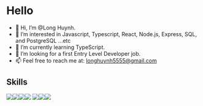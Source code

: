 # Hello
- 👋 Hi, I’m @Long Huynh.
- 👀 I’m interested in Javascript, Typescript, React, Node.js, Express, SQL, and PostgreSQL ...etc
- 🌱 I’m currently learning TypeScript.
- 💞️ I’m looking for a first Entry Level Developer job.
- 📫 Feel free to reach me at: longhuynh5555@gmail.com


## Skills
<img src="https://img.shields.io/badge/TypeScript-007ACC?style=for-the-badge&logo=typescript&logoColor=white"><img src="https://img.shields.io/badge/JavaScript-323330?style=for-the-badge&logo=javascript&logoColor=F7DF1E"><img src="https://img.shields.io/badge/jQuery-0769AD?style=for-the-badge&logo=jquery&logoColor=white"><img src="https://img.shields.io/badge/React-20232A?style=for-the-badge&logo=react&logoColor=61DAFB">
<img src="https://img.shields.io/badge/Node.js-339933?style=for-the-badge&logo=nodedotjs&logoColor=white"><img src="https://img.shields.io/badge/Express.js-000000?style=for-the-badge&logo=express&logoColor=white"><img src="https://img.shields.io/badge/PostgreSQL-316192?style=for-the-badge&logo=postgresql&logoColor=white">
<!---
kuzjt93/kuzjt93 is a ✨ special ✨ repository because its `README.md` (this file) appears on your GitHub profile.
You can click the Preview link to take a look at your changes.
--->
